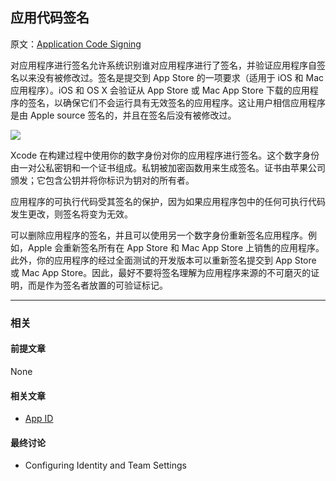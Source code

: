 ## 应用代码签名

原文：[Application Code Signing](https://developer.apple.com/library/archive/documentation/General/Conceptual/DevPedia-CocoaCore/AppSigning.html#//apple_ref/doc/uid/TP40008195-CH63-SW1)

对应用程序进行签名允许系统识别谁对应用程序进行了签名，并验证应用程序自签名以来没有被修改过。签名是提交到 App Store 的一项要求（适用于 iOS 和 Mac 应用程序）。iOS 和 OS X 会验证从 App Store 或 Mac App Store 下载的应用程序的签名，以确保它们不会运行具有无效签名的应用程序。这让用户相信应用程序是由 Apple source 签名的，并且在签名后没有被修改过。

![](https://gitee.com/junteng/images/raw/master/img/20220116040112.png)

Xcode 在构建过程中使用你的数字身份对你的应用程序进行签名。这个数字身份由一对公私密钥和一个证书组成。私钥被加密函数用来生成签名。证书由苹果公司颁发；它包含公钥并将你标识为钥对的所有者。

应用程序的可执行代码受其签名的保护，因为如果应用程序包中的任何可执行代码发生更改，则签名将变为无效。

可以删除应用程序的签名，并且可以使用另一个数字身份重新签名应用程序。例如，Apple 会重新签名所有在 App Store 和 Mac App Store 上销售的应用程序。此外，你的应用程序的经过全面测试的开发版本可以重新签名提交到 App Store 或 Mac App Store。因此，最好不要将签名理解为应用程序来源的不可磨灭的证明，而是作为签名者放置的可验证标记。

---

### 相关

#### 前提文章

None

#### 相关文章

- [App ID](https://github.com/teney97/iOS-CocoaCoreCompetencies-Chinese/blob/main/Content/AppID.md)

#### 最终讨论

* Configuring Identity and Team Settings







